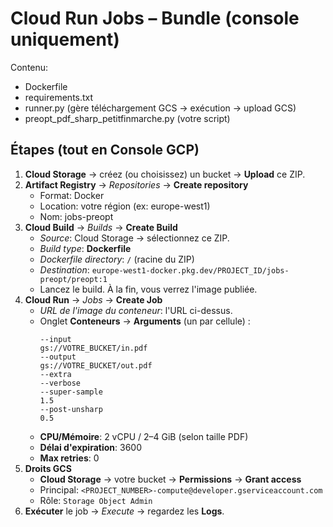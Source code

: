 # Cloud Run Jobs – Bundle (console uniquement)

Contenu:
- Dockerfile
- requirements.txt
- runner.py (gère téléchargement GCS -> exécution -> upload GCS)
- preopt_pdf_sharp_petitfinmarche.py (votre script)

## Étapes (tout en Console GCP)

1) **Cloud Storage** → créez (ou choisissez) un bucket → **Upload** ce ZIP.
2) **Artifact Registry** → *Repositories* → **Create repository**
   - Format: Docker
   - Location: votre région (ex: europe-west1)
   - Nom: jobs-preopt
3) **Cloud Build** → *Builds* → **Create Build**
   - *Source*: Cloud Storage → sélectionnez ce ZIP.
   - *Build type*: **Dockerfile**
   - *Dockerfile directory*: `/` (racine du ZIP)
   - *Destination*: `europe-west1-docker.pkg.dev/PROJECT_ID/jobs-preopt/preopt:1`
   - Lancez le build. À la fin, vous verrez l'image publiée.
4) **Cloud Run** → *Jobs* → **Create Job**
   - *URL de l'image du conteneur*: l'URL ci-dessus.
   - Onglet **Conteneurs** → **Arguments** (un par cellule) :
     ```
     --input
     gs://VOTRE_BUCKET/in.pdf
     --output
     gs://VOTRE_BUCKET/out.pdf
     --extra
     --verbose
     --super-sample
     1.5
     --post-unsharp
     0.5
     ```
   - **CPU/Mémoire**: 2 vCPU / 2–4 GiB (selon taille PDF)
   - **Délai d'expiration**: 3600
   - **Max retries**: 0
5) **Droits GCS**
   - **Cloud Storage** → votre bucket → **Permissions** → **Grant access**
   - Principal: `<PROJECT_NUMBER>-compute@developer.gserviceaccount.com`
   - Rôle: `Storage Object Admin`
6) **Exécuter** le job → *Execute* → regardez les **Logs**.

